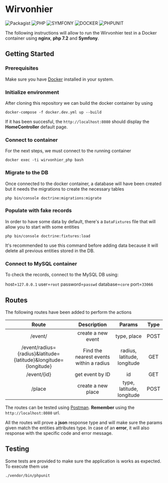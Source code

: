 # Wirvonhier


![Packagist](https://img.shields.io/packagist/l/doctrine/orm.svg)
![PHP](https://img.shields.io/badge/php-7.2-brightgreen.svg)
![SYMFONY](https://img.shields.io/badge/symfony-4.1-red.svg)
![DOCKER](https://img.shields.io/badge/docker-3-yellow.svg)
![PHPUNIT](https://img.shields.io/badge/phpunit-7.5-green.svg)

The following instructions will allow to run the Wirvonhier test in a Docker container using **nginx**, **php 7.2** and **Symfony**.


## Getting Started

### Prerequisites

Make sure you have [Docker](https://www.docker.com/) installed in your system.

### Initialize environment

After cloning this repository we can build the docker container by using

```
docker-compose -f docker.dev.yml up --build
```

If it has been succesful, the `http://localhost:8080` should display the **HomeController** default page. 

### Connect to container

For the next steps, we must connect to the running container

```
docker exec -ti wirvonhier_php bash
```

### Migrate to the DB

Once connected to the docker container, a database will have been created but it needs the migrations to create the necessary tables

``` php bin/console doctrine:migrations:migrate ```

### Populate with fake records

In order to have some data by default, there's a ```DataFixtures``` file that will allow you to start with some entities


``` php bin/console doctrine:fixtures:load ```

It's recommended to use this command before adding data because it will delete all previous entities stored in the DB.

### Connect to MySQL container

To check the records, connect to the MySQL DB using:

host=`127.0.0.1`
user=`root`
password=`passwd`
database=`core`
port=`33066`

## Routes

The following routes have been added to perform the actions

| Route       | Description          | Params  | Type |
|  :-----: | :-----:| :-----:| :-----:|
| /event/     | create a new event |type, place | POST |
| /event/radius={radius}&latitude={latitude}&longitude={longitude}      | Find the nearest events within a radius     |  radius, latitude, longitude  | GET |
| /event/{id} | get event by ID | id | GET |
| /place     | create a new place |type, latitude, longitude | POST |

The routes can be tested using [Postman](https://www.getpostman.com/). **Remember** using the `http://localhost:8080` url.

All the routes will prove a **json** response type and will make sure the params given match the entities attributes type. In case of an **error**, it will also response with the specific code and error message.

## Testing

Some tests are provided to make sure the application is works as expected. To execute them use

```./vendor/bin/phpunit```



